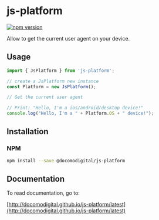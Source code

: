 # js-platform

[![npm version](https://badge.fury.io/js/%40docomodigital%2Fjs-platform.svg)](https://badge.fury.io/js/%40docomodigital%2Fjs-platform)

Allow to get the current user agent on your device.

## Usage
```javascript
import { JsPlatform } from 'js-platform';

// create a JsPlatform new instance
const Platform = new JsPlatform();

// Get the current user agent

// Print: "Hello, I'm a ios/android/desktop device!"
console.log("Hello, I'm a " + Platform.OS + " device!");  
```

## Installation

### NPM
```bash
npm install --save @docomodigital/js-platform
```

## Documentation

To read documentation, go to:

[http://docomodigital.github.io/js-platform/latest](http://docomodigital.github.io/js-platform/latest)
